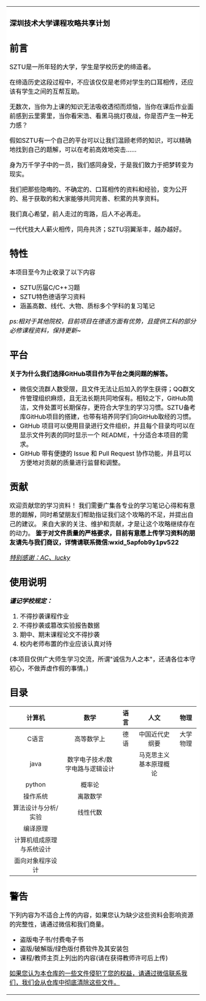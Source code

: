 <table><tr><td bgcolor=white #DDD9C3>
<font color=black>


### __<font color=black>深圳技术大学课程攻略共享计划</font>__

## __<font color=black>前言</font>__

SZTU是一所年轻的大学，学生是学校历史的缔造者。

在缔造历史这段过程中，不应该仅仅是老师对学生的口耳相传，还应该有学生之间的互帮互助。

无数次，当你为上课的知识无法吸收透彻而烦恼，当你在课后作业面前感到云里雾里，当你看宋浩、看黑马挑灯夜战，你是否产生一种无力感？

假如SZTU有一个自己的平台可以让我们温顾老师的知识，可以精确地找到自己的题解，可以在考前高效地突击……

身为万千学子中的一员，我们感同身受，于是我们致力于把梦转变为现实。

我们把那些隐晦的、不确定的、口耳相传的资料和经验，变为公开的、易于获取的和大家能够共同完善、积累的共享资料。

我们真心希望，前人走过的弯路，后人不必再走。

一代代技大人薪火相传，同舟共济；SZTU羽翼渐丰，越办越好。


## __<font color=black>特性</font>__

本项目至今为止收录了以下内容

* SZTU历届C/C++习题
* SZTU特色德语学习资料
* 涵盖高数、线代、大物、质标多个学科的复习笔记

_ps:相对于其他院校，目前项目在德语方面有优势，且提供工科的部分必修课程资料，保持更新~_

## __<font color=black>平台</font>__

__<font color=black>关于为什么我们选择GitHub项目作为平台之类问题的解答。</font>__

* 微信交流群人数受限，且文件无法让后加入的学生获得；QQ群文件管理组织麻烦，且无法长期共同地保有。相较之下，GitHub简洁，文件处置可长期保存，更符合大学生的学习习惯。SZTU备考库GitHub项目的搭建，也带有培养同学们向GitHub取经的习惯。
* GitHub 项目可以使用目录进行文件组织，并且每个目录均可以在显示文件列表的同时显示一个 README，十分适合本项目的需求。
* GitHub 带有便捷的 Issue 和 Pull Request 协作功能，并且可以方便地对贡献的质量进行监督和调整。

## __<font color=black>贡献</font>__

<font color=black>欢迎贡献您的学习资料！
我们需要广集各专业的学习笔记心得和有意思的题解，同时希望朋友们帮助指证我们这个攻略的不足，并提出自己的建议。
来自大家的关注、维护和贡献，才是让这个攻略继续存在的动力。
__鉴于对文件质量的严格要求，目前有意愿上传学习资料的朋友请先与我们商议，详情请联系微信:wxid_5apfob9y1pv522</font>__

<u>_特别感谢：AC、lucky_</u>

## __<font color=black>使用说明</font>__

___谨记学校规定：___

1. 不得抄袭课程作业
2. 不得抄袭或篡改实验报告数据
3. 期中、期末课程论文不得抄袭
4. 校内老师布置的作业应该认真对待

<p>(本项目仅供广大师生学习交流，所谓"诚信为人之本"，还请各位本守初心，不做弄虚作假的事情。)</p>

## __<font color=black>目录</font>__

|          计算机          |              数学               | 语言 |          人文          |   物理   |
| :----------------------: | :-----------------------------: | :--: | :--------------------: | :------: |
|          C语言           |           高等数学上            | 德语 |     中国近代史纲要     | 大学物理 |
|           java           | 数字电子技术/数字电路与逻辑设计 |      | 马克思主义基本原理概论 |          |
|          python          |             概率论              |      |                        |          |
|         操作系统         |            离散数学             |      |                        |          |
|   算法设计与分析/实验    |            线性代数             |      |                        |          |
|         编译原理         |                                 |      |                        |          |
| 计算机组成原理与系统设计 |                                 |      |                        |          |
|     面向对象程序设计     |                                 |      |                        |          |

## __<font color=black>警告</font>__

下列内容为不适合上传的内容，如果您认为缺少这些资料会影响资源的完整性，请通过微信和我们商量。

* 盗版电子书/付费电子书
* 盗版/破解版/绿色版付费软件及其安装包
* 课程/教师主页上列出的内容(请在获得教师许可后上传)

<p><u>如果您认为本仓库的一些文件侵犯了您的权益，请通过微信联系我们，我们会从仓库中彻底清除这些文件。</u></p>

